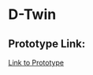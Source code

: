 # D-Twin
## Prototype Link:
[Link to Prototype](https://www.figma.com/design/k7ktfZDOGN9yDZQDOmvh8t/D-Twin?node-id=0-1&t=cnEzXv3oWgQpBIgB-1)
